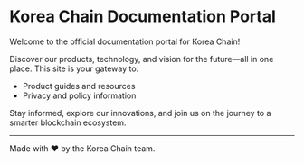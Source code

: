 # Korea Chain Documentation Portal

Welcome to the official documentation portal for Korea Chain!

Discover our products, technology, and vision for the future—all in one place. This site is your gateway to:

- Product guides and resources
- Privacy and policy information

Stay informed, explore our innovations, and join us on the journey to a smarter blockchain ecosystem.

---

Made with ❤️ by the Korea Chain team.
